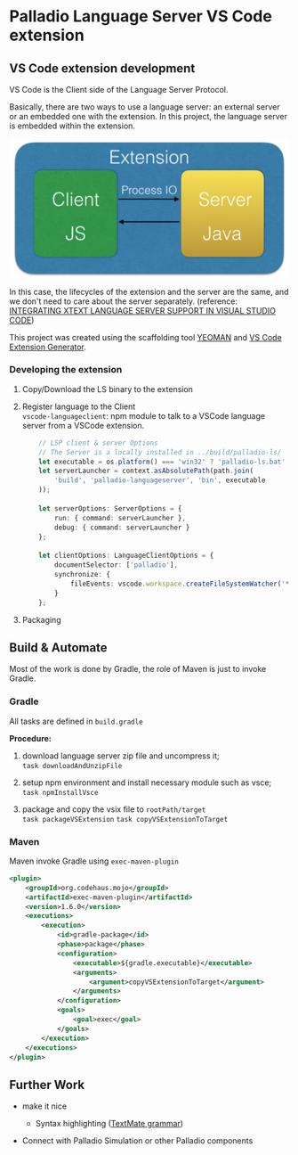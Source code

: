 # Palladio Language Server VS Code extension

## VS Code extension development

VS Code is the Client side of the Language Server Protocol. 

Basically, there are two ways to use a language server: an external server or an embedded one with the extension. In this project, the language server is embedded within the extension.

![hello](https://raw.githubusercontent.com/merlinz165/Palladio-Editors-VSCode-Assets/master/images/Xtext-LSP-Diagram2.png)

In this case, the lifecycles of the extension and the server are the same, and we don't need to care about the server separately. (reference: [INTEGRATING XTEXT LANGUAGE SERVER SUPPORT IN VISUAL STUDIO CODE](https://blogs.itemis.com/en/integrating-xtext-language-support-in-visual-studio-code))

This project was created using the scaffolding tool [YEOMAN](https://yeoman.io/) and [VS Code Extension Generator](https://www.npmjs.com/package/generator-code).

### Developing the extension

1. Copy/Download the LS binary to the extension
2. Register language to the Client  
	`vscode-languageclient`: npm module to talk to a VSCode language server from a VSCode extension.
	
	```ts
		// LSP client & server Options
	    // The Server is a locally installed in ../build/palladio-ls/
	    let executable = os.platform() === 'win32' ? 'palladio-ls.bat' : 'palladio-ls';
	    let serverLauncher = context.asAbsolutePath(path.join(
	        'build', 'palladio-languageserver', 'bin', executable
	    ));
	
	    let serverOptions: ServerOptions = {
	        run: { command: serverLauncher },
	        debug: { command: serverLauncher }
	    };
	
	    let clientOptions: LanguageClientOptions = {
	        documentSelector: ['palladio'],
	        synchronize: {
	            fileEvents: vscode.workspace.createFileSystemWatcher('**/*.*')
	        }
	    };
	```
3. Packaging

## Build & Automate

Most of the work is done by Gradle, the role of Maven is just to invoke Gradle.

### Gradle

All tasks are defined in `build.gradle`

**Procedure:**

1. download language server zip file and uncompress it;  
	`task downloadAndUnzipFile`
	
2.	setup npm environment and install necessary module such as vsce;  
	`task npmInstallVsce`

3. package and copy the vsix file to `rootPath/target`  
	`task packageVSExtension` `task copyVSExtensionToTarget`

### Maven

Maven invoke Gradle using `exec-maven-plugin`

```xml
<plugin>
    <groupId>org.codehaus.mojo</groupId>
    <artifactId>exec-maven-plugin</artifactId>
    <version>1.6.0</version>
    <executions>
        <execution>
            <id>gradle-package</id>
            <phase>package</phase>
            <configuration>
                <executable>${gradle.executable}</executable>
                <arguments>
                    <argument>copyVSExtensionToTarget</argument>
                </arguments>
            </configuration>
            <goals>
                <goal>exec</goal>
            </goals>
        </execution>
    </executions>
</plugin>
```

## Further Work

- make it nice
	- Syntax highlighting ([TextMate grammar](https://code.visualstudio.com/api/language-extensions/syntax-highlight-guide#textmate-grammars))

- Connect with Palladio Simulation or other Palladio components	